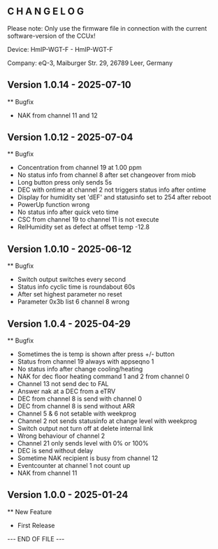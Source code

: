 C H A N G E L O G
-----------------

Please note: Only use the firmware file in connection with the current software-version of the CCUx!

Device:      HmIP-WGT-F - HmIP-WGT-F

Company:     eQ-3, Maiburger Str. 29, 26789 Leer, Germany



Version 1.0.14 - 2025-07-10
--------------------------------------------------------------

** Bugfix
   * NAK from channel 11 and 12



Version 1.0.12 - 2025-07-04
--------------------------------------------------------------

** Bugfix
   * Concentration from channel 19 at 1.00 ppm
   * No status info from channel 8 after set changeover from miob
   * Long button press only sends 5s
   * DEC with ontime at channel 2 not triggers status info after ontime
   * Display for humidity set 'dEF' and statusinfo set to 254 after reboot
   * PowerUp function wrong
   * No status info after quick veto time
   * CSC from channel 19 to channel 11 is not execute
   * RelHumidity set as defect at offset temp -12.8



Version 1.0.10 - 2025-06-12
--------------------------------------------------------------

** Bugfix
   * Switch output switches every second
   * Status info cyclic time is roundabout 60s
   * After set highest parameter no reset
   * Parameter 0x3b list 6 channel 8 wrong



Version 1.0.4 - 2025-04-29
--------------------------------------------------------------

** Bugfix
   * Sometimes the is temp is shown after press +/- button
   * Status from channel 19 always with appseqno 1
   * No status info after change cooling/heating
   * NAK for dec floor heating command 1 and 2 from channel 0
   * Channel 13 not send dec to FAL
   * Answer nak at a DEC from a eTRV
   * DEC from channel 8 is send with channel 0
   * DEC from channel 8 is send without ARR
   * Channel 5 & 6 not setable with weekprog
   * Channel 2 not sends statusinfo at change level with weekprog
   * Switch output not turn off at delete internal link
   * Wrong behaviour of channel 2
   * Channel 21 only sends level with 0% or 100%
   * DEC is send without delay
   * Sometime NAK recipient is busy from channel 12
   * Eventcounter at channel 1 not count up
   * NAK from channel 11



Version 1.0.0 - 2025-01-24
--------------------------------------------------------------

** New Feature
   * First Release



--- END OF FILE ---
